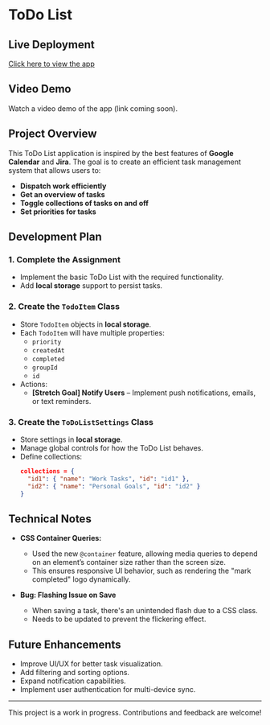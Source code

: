 # ToDo List

## Live Deployment
[Click here to view the app](https://williamowen65.github.io/ToDoList/)

## Video Demo
Watch a video demo of the app (link coming soon).

## Project Overview
This ToDo List application is inspired by the best features of **Google Calendar** and **Jira**. The goal is to create an efficient task management system that allows users to:
- **Dispatch work efficiently**
- **Get an overview of tasks**
- **Toggle collections of tasks on and off**
- **Set priorities for tasks**

## Development Plan
### 1. Complete the Assignment
- Implement the basic ToDo List with the required functionality.
- Add **local storage** support to persist tasks.

### 2. Create the `TodoItem` Class
- Store `TodoItem` objects in **local storage**.
- Each `TodoItem` will have multiple properties:
  - `priority`
  - `createdAt`
  - `completed`
  - `groupId`
  - `id`
- Actions:
  - **[Stretch Goal] Notify Users** – Implement push notifications, emails, or text reminders.

### 3. Create the `ToDoListSettings` Class
- Store settings in **local storage**.
- Manage global controls for how the ToDo List behaves.
- Define collections:
  ```json
  collections = {
    "id1": { "name": "Work Tasks", "id": "id1" },
    "id2": { "name": "Personal Goals", "id": "id2" }
  }
  ```

## Technical Notes
- **CSS Container Queries:**
  - Used the new `@container` feature, allowing media queries to depend on an element’s container size rather than the screen size.
  - This ensures responsive UI behavior, such as rendering the "mark completed" logo dynamically.

- **Bug: Flashing Issue on Save**
  - When saving a task, there's an unintended flash due to a CSS class.
  - Needs to be updated to prevent the flickering effect.

## Future Enhancements
- Improve UI/UX for better task visualization.
- Add filtering and sorting options.
- Expand notification capabilities.
- Implement user authentication for multi-device sync.

---
This project is a work in progress. Contributions and feedback are welcome!

